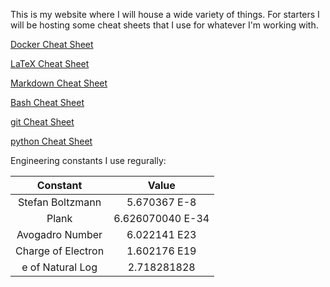 <!--## Welcome to GitHub Pages

You can use the [editor on GitHub](https://github.com/ajflood/ajflood.github.io/edit/master/README.md) to maintain and preview the content for your website in Markdown files.

Whenever you commit to this repository, GitHub Pages will run [Jekyll](https://jekyllrb.com/) to rebuild the pages in your site, from the content in your Markdown files.

### Markdown

Markdown is a lightweight and easy-to-use syntax for styling your writing. It includes conventions for

```markdown
Syntax highlighted code block

# Header 1
## Header 2
### Header 3

- Bulleted
- List

1. Numbered
2. List

**Bold** and _Italic_ and `Code` text

[Link](url) and ![Image](src)
```

For more details see [GitHub Flavored Markdown](https://guides.github.com/features/mastering-markdown/).

### Jekyll Themes

Your Pages site will use the layout and styles from the Jekyll theme you have selected in your [repository settings](https://github.com/ajflood/ajflood.github.io/settings). The name of this theme is saved in the Jekyll `_config.yml` configuration file.

### Support or Contact

Having trouble with Pages? Check out our [documentation](https://help.github.com/categories/github-pages-basics/) or [contact support](https://github.com/contact) and we’ll help you sort it out.-->

This is my website where I will house a wide variety of things.  For starters I will be hosting some cheat sheets that I use for whatever I'm working with.

[Docker Cheat Sheet](docker.md)

[LaTeX Cheat Sheet](latex.md)

[Markdown Cheat Sheet](markdown.md)

[Bash Cheat Sheet](bash.md)

[git Cheat Sheet](git.md)

[python Cheat Sheet](python.md)

<!-- [My Resume](resume.md) -->

Engineering constants I use regurally:

| Constant 			| Value			|
| :-----------------: 	|:-------------:	|
| Stefan Boltzmann		| 5.670367 E-8 	|
| Plank 				| 6.626070040 E-34 	|
| Avogadro Number	 	| 6.022141 E23		|
| Charge of Electron	| 1.602176 E19		|
| e of Natural Log		| 2.718281828		|
